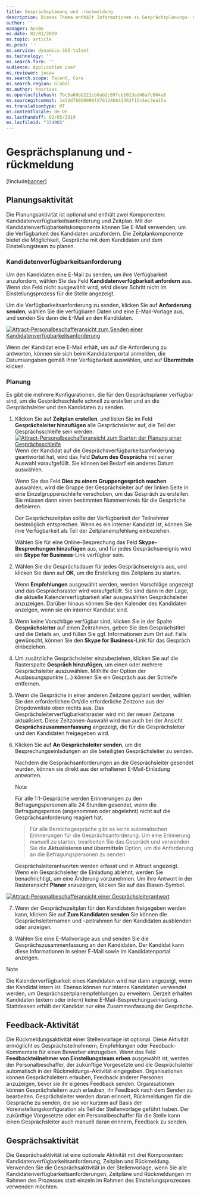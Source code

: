 ```yaml
---
title: Gesprächsplanung und -rückmeldung
description: Dieses Thema enthält Informationen zu Gesprächsplanungs- und -rückmeldungsaktivitäten in Attract.
author: ''
manager: AnnBe
ms.date: 02/01/2019
ms.topic: article
ms.prod: ''
ms.service: dynamics-365-talent
ms.technology: ''
ms.search.form: ''
audience: Application User
ms.reviewer: josaw
ms.search.scope: Talent, Core
ms.search.region: Global
ms.author: hasrivas
ms.openlocfilehash: 7bc5a66bb221cb0ab2c69fcb1013ed48a7c664a6
ms.sourcegitcommit: 1e32d78868098fd76124bb41363f15c4ec3ea15a
ms.translationtype: HT
ms.contentlocale: de-DE
ms.lasthandoff: 02/05/2019
ms.locfileid: "374905"
---
```

# <a name="interview-scheduling-and-feedback"></a>Gesprächsplanung und -rückmeldung

[!include[banner](../includes/banner.md)]

## <a name="scheduler-activity"></a>Planungsaktivität

Die Planungsaktivität ist optional und enthält zwei Komponenten: Kandidatenverfügbarkeitsanforderung und Zeitplan. Mit der Kandidatenverfügbarkeitskomponente können Sie E-Mail verwenden, um die Verfügbarkeit des Kandidaten anzufordern. Die Zeitplankomponente bietet die Möglichkeit, Gespräche mit dem Kandidaten und dem Einstellungsteam zu planen.

### <a name="candidate-availability-request"></a>Kandidatenverfügbarkeitsanforderung

Um den Kandidaten eine E-Mail zu senden, um ihre Verfügbarkeit anzufordern, wählen SIe das Feld **Kandidatenverfügbarkeit anfordern** aus. Wenn das Feld nicht ausgewählt wird, wird dieser Schritt nicht im Einstellungsprozess für die Stelle angezeigt.

Um die Verfügbarkeitsanforderung zu senden, klicken Sie auf **Anforderung senden**, wählen Sie die verfügbaren Daten und eine E-Mail-Vorlage aus, und senden Sie dann die E-Mail an den Kandidaten.

[![Attract-Personalbeschafferansicht zum Senden einer Kandidatenverfügbarkeitsanforderung](./media/scheduler-candidate-request.png)](./media/scheduler-candidate-request.png)

Wenn der Kandidat eine E-Mail erhält, um auf die Anforderung zu antworten, können sie sich beim Kandidatenportal anmelden, die Datumsangaben gemäß ihrer Verfügbarkeit auswählen, und auf **Übermitteln** klicken.

### <a name="schedule"></a>Planung
Es gibt die mehrere Konfigurationen, die für den Gesprächsplaner verfügbar sind, um die Gesprächsschleife schnell zu erstellen und an die Gesprächsleiter und den Kandidaten zu senden.

1. Klicken Sie auf **Zeitplan erstellen**, und listen Sie im Feld **Gesprächsleiter hinzufügen** alle Gesprächsleiter auf, die Teil der Gesprächsschleife sein werden.
[![Attract-Personalbeschafferansicht zum Starten der Planung einer Gesprächsschleife](./media/schedule-start-over.png)](./media/schedule-start-over.png)   
    Wenn der Kandidat auf die Gesprächsverfügbarkeitsanforderung geantwortet hat, wird das Feld **Datum des Gesprächs** mit seiner Auswahl voraufgefüllt. Sie können bei Bedarf ein anderes Datum auswählen.
    
    Wenn Sie das Feld **Dies zu einem Gruppengespräch machen** auswählen, wird die Gruppe der Gesprächsleiter auf der linken Seite in eine Einzelgruppenschleife verschoben, um das Gespräch zu erstellen. Sie müssen dann einen bestimmten Nummernkreis für die Gespräche definieren.
    
    Der Gesprächszeitplan sollte der Verfügbarkeit der Teilnehmer bestmöglich entsprechen. Wenn es ein interner Kandidat ist, können Sie ihre Verfügbarkeit als Teil der Zeitplanempfehlung einbeziehen.
    
    Wählen Sie für eine Online-Besprechung das Feld **Skype-Besprechungen hinzufügen** aus, und für jedes Gesprächsereignis wird ein **Skype for Business**-Link verfügbar sein.

2. Wählen Sie die Gesprächsdauer für jedes Gesprächsereignis aus, und klicken Sie dann auf **OK**, um die Erstellung des Zeitplans zu starten.

    Wenn **Empfehlungen** ausgewählt werden, werden Vorschläge angezeigt und das Gesprächsraster wird voraufgefüllt. Sie sind dann in der Lage, die aktuelle Kalenderverfügbarkeit aller ausgewählten Gesprächsleiter anzuzeigen. Darüber hinaus können Sie den Kalender des Kandidaten anzeigen, wenn sie ein interner Kandidat sind.

3. Wenn keine Vorschläge verfügbar sind, klicken Sie in der Spalte **Gesprächsleiter** auf einen Zeitrahmen, geben Sie den Gesprächstitel und die Details an, und füllen Sie ggf. Informationen zum Ort auf. Falls gewünscht, können Sie den **Skype for Business**-Link für das Gespräch einbeziehen.

4. Um zusätzliche Gesprächsleiter einzubeziehen, klicken Sie auf die Rasterspalte **Gespräch hinzufügen**, um einen oder mehrere Gesprächsleiter auszuwählen. Mithilfe der Option der Auslassungspunkte (...) können Sie ein Gespräch aus der Schleife entfernen.
    
5. Wenn die Gespräche in einer anderen Zeitzone geplant werden, wählen Sie den erforderlichen Ort/die erforderliche Zeitzone aus der Dropdownliste oben rechts aus. Das Gesprächsleiterverfügbarkeitsraster wird mit der neuen Zeitzone aktualisiert. Diese Zeitzonen-Auswahl wird nun auch bei der Ansicht **Gesprächszusammenfassung** angezeigt, die für die Gesprächsleiter und den Kandidaten freigegeben wird. 

6. Klicken Sie auf **An Gesprächsleiter senden**, um die Besprechungseinladungen an die beteiligten Gesprächsleiter zu senden.

    Nachdem die Gesprächsanforderungen an die Gesprächsleiter gesendet wurden, können sie direkt aus der erhaltenen E-Mail-Einladung antworten.

    >[!NOTE]
    > Für alle 1:1-Gespräche werden Erinnerungen zu den Befragungspersonen alle 24 Stunden gesendet, wenn die Befragungsperson (angenommen oder abgelehnt) nicht auf die Gesprächsanforderung reagiert hat.

    > Für alle Bereichsgespräche gibt es keine automatischen Erinnerungen für die Gesprächsanforderung. Um eine Erinnerung manuell zu starten, bearbeiten Sie das Gespräch und verwenden Sie die **Aktualisieren und übermitteln** Option, um die Anforderung an die Befragungspersonen zu senden

    Gesprächsleiterantworten werden erfasst und in Attract angezeigt. Wenn ein Gesprächsleiter die Einladung ablehnt, werden Sie benachrichtigt, um eine Änderung vorzunehmen. Um ihre Antwort in der Rasteransicht **Planer** anzuzeigen, klicken Sie auf das Blasen-Symbol.

[![Attract-Personalbeschafferansicht einer Gesprächsleiterantwort](./media/schedule-interviewer-response.png)](./media/schedule-interviewer-response.png)

7. Wenn der Gesprächszeitplan für den Kandidaten freigegeben werden kann, klicken Sie auf **Zum Kandidaten senden** Sie können die Gesprächsleiternamen und -zeitrahmen für den Kandidaten ausblenden oder anzeigen.

8. Wählen Sie eine E-Mailvorlage aus und senden Sie die Gesprächszusammenfassung an den Kandidaten. Der Kandidat kann diese Informationen in seiner E-Mail sowie im Kandidatenportal anzeigen.
    
>[!NOTE] 
> Die Kalenderverfügbarkeit eines Kandidaten wird nur dann angezeigt, wenn der Kandidat intern ist. Ebenso können nur interne Kandidaten verwendet werden, um Gesprächszeitplanempfehlungen zu erweitern. Derzeit erhalten Kandidaten (extern oder intern) keine E-Mail-Besprechungseinladung. Stattdessen erhält der Kandidat nur eine Zusammenfassung der Gespräche.

## <a name="feedback-activity"></a>Feedback-Aktivität

Die Rückmeldungsaktivität einer Stellenvorlage ist optional. Diese Aktivität ermöglicht es Gesprächsteilnehmern, Empfehlungen oder Feedback-Kommentare für einen Bewerber einzugeben. Wenn das Feld **Feedbackteilnehmer von Einstellungsteam erben** ausgewählt ist, werden der Personalbeschaffer, der zukünftige Vorgesetzte und die Gesprächsleiter automatisch in der Rückmeldungs-Aktivität eingegeben. Organisationen können Gesprächsleitern erlauben, Feedback anderer Personen anzuzeigen, bevor sie ihr eigenes Feedback senden. Organisationen können Gesprächsleitern auch erlauben, ihr Feedback nach dem Senden zu bearbeiten. Gesprächsleiter werden daran erinnert, Rückmeldungen für die Gespräche zu senden, die sie vor kurzem auf Basis der Voreinstellungskonfiguration als Teil der Stellenvorlage geführt haben. Der zukünftige Vorgesetzte oder ein Personalbeschaffer für die Stelle kann einen Gesprächsleiter auch manuell daran erinnern, Feedback zu senden.

## <a name="interview-activity"></a>Gesprächsaktivität

Die Gesprächsaktivität ist eine optionale Aktivität mit drei Komponenten: Kandidatenverfügbarkeitsanforderung, Zeitplan und Rückmeldung. Verwenden Sie die Gesprächsaktivität in der Stellenvorlage, wenn Sie alle Kandidatenverfügbarkeitsanforderungen, Zeitpläne und Rückmeldungen im Rahmen des Prozesses statt einzeln im Rahmen des Einstellungsprozesses verwenden möchten.
